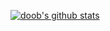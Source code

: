 [![doob's github stats](https://github-readme-stats.vercel.app/api?username=doob187&count_private=true)](https://profile-summary-for-github.com/user/doob187)
